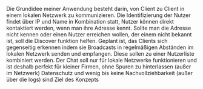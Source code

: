 Die Grundidee meiner Anwendung besteht darin, von Client zu Client in einem lokalen Netzwerk zu kommunizieren.
Die Identifizierung der Nutzer findet über IP und Name in Kombination statt, Nutzer können direkt kontaktiert werden, wenn man ihre Adresse kennt.
Sollte man die Adresse nicht kennen oder einen Nutzer erreichen wollen, der einem nicht bekannt ist, soll die Discover funktion helfen.
Geplant ist, das Clients sich gegenseitig erkennen indem sie Broadcasts in regelmäßigen Abständen im lokalen Netzwerk senden und empfangen.
Diese sollen zu einer Nutzerliste kombiniert werden.
Der Chat soll nur für lokale Netzwerke funktionieren und ist deshalb perfekt für kleiner Firmen, ohne Spuren zu hinterlassen (außer im Netzwerk)
Datenschutz und wenig bis keine Nachvollziehbarkeit (außer über die logs) sind Ziel des Konzepts
